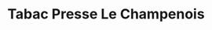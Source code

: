 ---
title: "Tabac Presse Le Champenois"
url: /boulogne-sur-mer/tabac-presse-le-champenois/
shop: Tabak
---